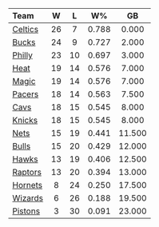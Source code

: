 | Team                            |  W  |  L  |  W%   |   GB   |
|:--------------------------------|:---:|:---:|:-----:|:------:|
| [Celtics](/r/bostonceltics)     | 26  |  7  | 0.788 | 0.000  |
| [Bucks](/r/MkeBucks)            | 24  |  9  | 0.727 | 2.000  |
| [Philly](/r/sixers)             | 23  | 10  | 0.697 | 3.000  |
| [Heat](/r/heat)                 | 19  | 14  | 0.576 | 7.000  |
| [Magic](/r/OrlandoMagic)        | 19  | 14  | 0.576 | 7.000  |
| [Pacers](/r/pacers)             | 18  | 14  | 0.563 | 7.500  |
| [Cavs](/r/clevelandcavs)        | 18  | 15  | 0.545 | 8.000  |
| [Knicks](/r/NYKnicks)           | 18  | 15  | 0.545 | 8.000  |
| [Nets](/r/GoNets)               | 15  | 19  | 0.441 | 11.500 |
| [Bulls](/r/chicagobulls)        | 15  | 20  | 0.429 | 12.000 |
| [Hawks](/r/AtlantaHawks)        | 13  | 19  | 0.406 | 12.500 |
| [Raptors](/r/torontoraptors)    | 13  | 20  | 0.394 | 13.000 |
| [Hornets](/r/CharlotteHornets)  |  8  | 24  | 0.250 | 17.500 |
| [Wizards](/r/washingtonwizards) |  6  | 26  | 0.188 | 19.500 |
| [Pistons](/r/DetroitPistons)    |  3  | 30  | 0.091 | 23.000 |